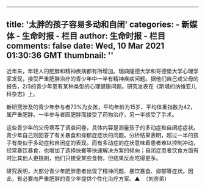 
---
title: '太胖的孩子容易多动和自闭'
categories: 
    - 新媒体
    - 生命时报 - 栏目
author: 生命时报 - 栏目
comments: false
date: Wed, 10 Mar 2021 01:30:36 GMT
thumbnail: ''
---

<div>   
<section data-type="rtext"><p>近年来，年轻人的肥胖和精神疾病都有所增加。瑞典隆德大学和哥德堡大学心理学家发现，接受严重肥胖治疗的青少年中一半有精神疾病问题。据他们自己或父母的报告，2/3的青少年患有某种类型的心理健康问题。研究发表在《斯堪的纳维亚儿科杂志》上。</p><p>新研究涉及的青少年参与者73%为女孩，平均年龄为15岁，平均体重指数为42，属严重肥胖。一半参与者因肥胖而接受了药物治疗，另一半接受了手术。</p><p>这些青少年的父母填写了调查问卷，具体内容是测量孩子的多动症和自闭症症状。青少年自己则回答了有关暴食和抑郁症症状的问题。分析结果表明，超过一半的孩子有类似于多动症和自闭症的表现。而有多动症的症状意味着患者难以控制冲动，经常暴饮暴食，也增加了选择快餐等快速解决方案的倾向；自闭症患者饮食方面有时比其他人更挑剔，他们只接受某些食物，但结果反而吃得更多。</p><p>研究表明，大部分青少年肥胖患者出现了精神问题、暴饮暴食、抑郁等症状。因此，有必要向严重肥胖的青少年提供个性化治疗方案。▲  （刘彦弟）</p></section>  
</div>
            